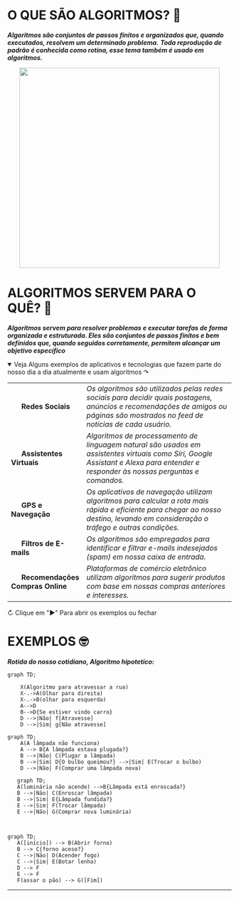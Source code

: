 #  O QUE SÃO ALGORITMOS? :thinking: 

***Algoritmos são conjuntos de passos finitos e organizados que, quando executados, resolvem um determinado problema.***
***Toda reprodução de padrão é conhecida como rotina, esse tema também é usado em algoritmos.***

<div align="center">
  <img width="450" src="https://guiatech.net/wp-content/uploads/2018/01/algoritmos-1.jpg">
</div>
 

#  ALGORITMOS SERVEM PARA O QUÊ? :raised_eyebrow: 

  
***Algoritmos servem para resolver problemas e executar tarefas de forma organizada e estruturada. 
Eles são conjuntos de passos finitos e bem definidos que, quando seguidos corretamente, permitem alcançar um objetivo específico***

<details open>
  <summary>Veja Alguns exemplos de aplicativos e tecnologias que fazem parte do nosso dia a dia atualmente e usam algoritmos ↷</summary>

  |  | |
  | --- | ---|
  | <picture> <img height="14" width="19" src="https://cdn.simpleicons.org/instagram/white"/> </picture> **Redes Sociais** | _Os algoritmos são utilizados pelas redes sociais para decidir quais postagens, anúncios e recomendações de amigos ou páginas são mostrados no feed de notícias de cada usuário._ |
  | <picture> <img height="14" width="19" src="https://cdn.simpleicons.org/googleassistant/white"/> </picture> **Assistentes Virtuais** | _Algoritmos de processamento de linguagem natural são usados em assistentes virtuais como Siri, Google Assistant e Alexa para entender e responder às nossas perguntas e comandos._ |
  | <picture> <img height="14" width="19" src="https://cdn.simpleicons.org/googlemaps/white"/> </picture>**GPS e Navegação** | _Os aplicativos de navegação utilizam algoritmos para calcular a rota mais rápida e eficiente para chegar ao nosso destino, levando em consideração o tráfego e outras condições._ |
  | <picture> <img height="14" width="19" src="https://cdn.simpleicons.org/gmail/white"/> </picture> **Filtros de E-mails** | _Os algoritmos são empregados para identificar e filtrar e-mails indesejados (spam) em nossa caixa de entrada._ |
  | <picture> <img height="14" width="19" src="https://cdn.simpleicons.org/amazon/white"/> </picture> **Recomendações Compras Online** | _Plataformas de comércio eletrônico utilizam algoritmos para sugerir produtos com base em nossas compras anteriores e interesses._ |
  
</details>

 ↻ Clique em "▶" Para abrir os exemplos ou fechar
<div>

  
#  EXEMPLOS :nerd_face: 
***Rotida do nosso cotidiano, Algoritmo hipotetico:***

```mermaid
graph TD;
    
    X(Algoritmo para atravessar a rua)
    X-.->A(Olhar para direita)
    X-.->B(olhar para esquerda)
    A-->D
    B-->D{Se estiver vindo carro}
    D -->|Não| f[Atravesse] 
    D -->|Sim| g[Não atravesse]
```

```mermaid
graph TD;
    A(A lâmpada não funciona)
    A --> B{A lâmpada estava plugada?} 
    B -->|Não| C(Plugar a lâmpada)
    B -->|Sim| D{O bulbo queimou?} -->|Sim| E(Trocar o bulbo)
    D -->|Não| F(Comprar uma lâmpada nova)     
```

```mermaid
   graph TD;
   A(luminária não acende) -->B{Lâmpada está enroscada?}
   B -->|Não| C(Enroscar lâmpada)
   B -->|Sim| E{Lâmpada fundida?}
   E -->|Sim| F(Trocar lâmpada)
   E -->|Não| G(Comprar nova luminária)
     
     
```

```mermaid
graph TD;
   A([início]) --> B(Abrir forno)
   B --> C{forno aceso?}
   C -->|Não| D(Acender fogo)
   C -->|Sim| E(Botar lenha)
   D --> F
   E --> F
   F(assar o pão) --> G([Fim])
```

---

<div align="center">
